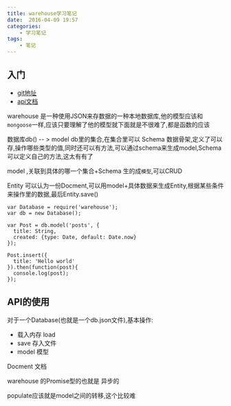 ```yaml
---
title: warehouse学习笔记
date:  2016-04-09 19:57
categories:
    - 学习笔记
tags:
    - 笔记
---
```






## 入门

 - [git地址](https://github.com/tommy351/warehouse)
 - [api文档](http://tommy351.github.io/warehouse/)

warehouse 是一种使用JSON来存数据的一种本地数据库,他的模型应该和`mongoose`一样,应该只要理解了他的模型就下面就是不很难了,都是函数的应该

数据库db() -- > model db里的集合,在集合里可以
Schema 数据骨架,定义了可以存,操作哪些类型的值,同时还可以有方法,可以通过schema来生成model,Schema可以定义自己的方法,这太有有了

model ,关联到具体的哪一个集合+Schema 生的成`模型`,可以CRUD

Entity 可以认为一份Docment,可以用model+具体数据来生成Entity,根据某些条件来操作里的数据,最后Entity.save()

```
var Database = require('warehouse');
var db = new Database();

var Post = db.model('posts', {
  title: String,
  created: {type: Date, default: Date.now}
});

Post.insert({
  title: 'Hello world'
}).then(function(post){
  console.log(post);
});
```



## API的使用

对于一个Database(也就是一个db.json文件),基本操作:
  
  - 载入内存 load
  - save 存入文件
  - model 模型
      
Docment 文档

warehouse 的Promise型的也就是 异步的

populate应该就是model之间的转移,这个比较难

